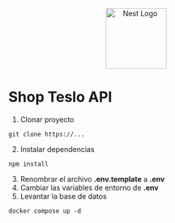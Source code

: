 <p align="center">
  <a href="http://nestjs.com/" target="blank"><img src="https://nestjs.com/img/logo-small.svg" width="120" alt="Nest Logo" /></a>
</p>

# Shop Teslo API

1. Clonar proyecto
```
git clone https://...
```
2. Instalar dependencias
```
npm install
```
3. Renombrar el archivo __.env.template__ a __.env__
4. Cambiar las variables de entorno de __.env__
5. Levantar la base de datos
```
docker compose up -d
```

